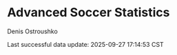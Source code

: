 # Advanced Soccer Statistics
Denis Ostroushko

<!-- gfm -->

Last successful data update: 2025-09-27 17:14:53 CST

